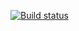 [![Build status](https://ci.appveyor.com/api/projects/status/g4erjixkulffusps?svg=true)](https://ci.appveyor.com/project/Nadezhda/autotest-j0s8s)
